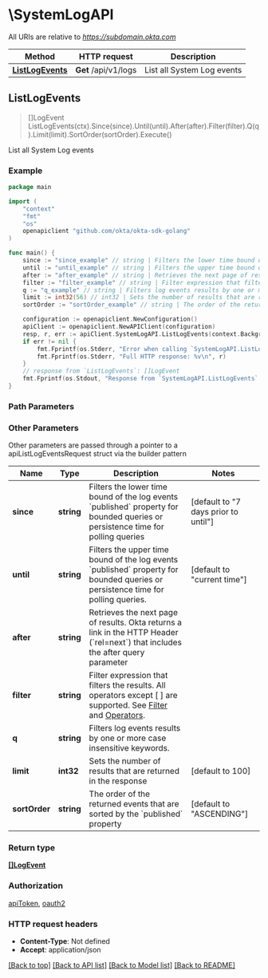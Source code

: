 # \SystemLogAPI

All URIs are relative to *https://subdomain.okta.com*

Method | HTTP request | Description
------------- | ------------- | -------------
[**ListLogEvents**](SystemLogAPI.md#ListLogEvents) | **Get** /api/v1/logs | List all System Log events



## ListLogEvents

> []LogEvent ListLogEvents(ctx).Since(since).Until(until).After(after).Filter(filter).Q(q).Limit(limit).SortOrder(sortOrder).Execute()

List all System Log events



### Example

```go
package main

import (
	"context"
	"fmt"
	"os"
	openapiclient "github.com/okta/okta-sdk-golang"
)

func main() {
	since := "since_example" // string | Filters the lower time bound of the log events `published` property for bounded queries or persistence time for polling queries (optional) (default to "7 days prior to until")
	until := "until_example" // string | Filters the upper time bound of the log events `published` property for bounded queries or persistence time for polling queries. (optional) (default to "current time")
	after := "after_example" // string | Retrieves the next page of results. Okta returns a link in the HTTP Header (`rel=next`) that includes the after query parameter (optional)
	filter := "filter_example" // string | Filter expression that filters the results. All operators except [ ] are supported. See [Filter](https://developer.okta.com/docs/api/#filter) and [Operators](https://developer.okta.com/docs/api/#operators). (optional)
	q := "q_example" // string | Filters log events results by one or more case insensitive keywords. (optional)
	limit := int32(56) // int32 | Sets the number of results that are returned in the response (optional) (default to 100)
	sortOrder := "sortOrder_example" // string | The order of the returned events that are sorted by the `published` property (optional) (default to "ASCENDING")

	configuration := openapiclient.NewConfiguration()
	apiClient := openapiclient.NewAPIClient(configuration)
	resp, r, err := apiClient.SystemLogAPI.ListLogEvents(context.Background()).Since(since).Until(until).After(after).Filter(filter).Q(q).Limit(limit).SortOrder(sortOrder).Execute()
	if err != nil {
		fmt.Fprintf(os.Stderr, "Error when calling `SystemLogAPI.ListLogEvents``: %v\n", err)
		fmt.Fprintf(os.Stderr, "Full HTTP response: %v\n", r)
	}
	// response from `ListLogEvents`: []LogEvent
	fmt.Fprintf(os.Stdout, "Response from `SystemLogAPI.ListLogEvents`: %v\n", resp)
}
```

### Path Parameters



### Other Parameters

Other parameters are passed through a pointer to a apiListLogEventsRequest struct via the builder pattern


Name | Type | Description  | Notes
------------- | ------------- | ------------- | -------------
 **since** | **string** | Filters the lower time bound of the log events &#x60;published&#x60; property for bounded queries or persistence time for polling queries | [default to &quot;7 days prior to until&quot;]
 **until** | **string** | Filters the upper time bound of the log events &#x60;published&#x60; property for bounded queries or persistence time for polling queries. | [default to &quot;current time&quot;]
 **after** | **string** | Retrieves the next page of results. Okta returns a link in the HTTP Header (&#x60;rel&#x3D;next&#x60;) that includes the after query parameter | 
 **filter** | **string** | Filter expression that filters the results. All operators except [ ] are supported. See [Filter](https://developer.okta.com/docs/api/#filter) and [Operators](https://developer.okta.com/docs/api/#operators). | 
 **q** | **string** | Filters log events results by one or more case insensitive keywords. | 
 **limit** | **int32** | Sets the number of results that are returned in the response | [default to 100]
 **sortOrder** | **string** | The order of the returned events that are sorted by the &#x60;published&#x60; property | [default to &quot;ASCENDING&quot;]

### Return type

[**[]LogEvent**](LogEvent.md)

### Authorization

[apiToken](../README.md#apiToken), [oauth2](../README.md#oauth2)

### HTTP request headers

- **Content-Type**: Not defined
- **Accept**: application/json

[[Back to top]](#) [[Back to API list]](../README.md#documentation-for-api-endpoints)
[[Back to Model list]](../README.md#documentation-for-models)
[[Back to README]](../README.md)

